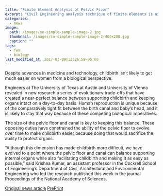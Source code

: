 ```yaml
---
title: "Finite Element Analysis of Pelvic Floor"
excerpt: "Civil Engineering analysis technique of finite elements is used for the first time to answer an evolutionary question"
categories:
  - news
image: 
  path: /images/so-simple-sample-image-2.jpg
  thumbnail: /images/so-simple-sample-image-2-400x200.jpg
  caption: ""
tags: 
  - fem
  - biology
last_modified_at: 2017-03-09T12:26:59-05:00
---
```


Despite advances in medicine and technology, childbirth isn’t likely to get much easier on women from a biological perspective.

Engineers at The University of Texas at Austin and University of Vienna revealed in new research a series of evolutionary trade-offs that have created a near-perfect balance between supporting childbirth and keeping organs intact on a day-to-day basis. Human reproduction is unique because of the comparatively tight fit between the birth canal and baby’s head, and it is likely to stay that way because of these competing biological imperatives.

The size of the pelvic floor and canal is key to keeping this balance. These opposing duties have constrained the ability of the pelvic floor to evolve over time to make childbirth easier because doing that would sacrifice the ability to protect organs.

“Although this dimension has made childbirth more difficult, we have evolved to a point where the pelvic floor and canal can balance supporting internal organs while also facilitating childbirth and making it as easy as possible,” said Krishna Kumar, an assistant professor in the Cockrell School of Engineering’s Department of Civil, Architectural and Environmental Engineering who led the research published this week in the journal Proceedings of the National Academy of Sciences.

[Original news article](https://news.utexas.edu/2021/04/22/why-the-human-body-has-not-evolved-to-make-childbirth-easier-or-has-it/)
[PrePrint]()